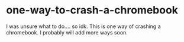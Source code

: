 # one-way-to-crash-a-chromebook
I was unsure what to do.... so idk.
This is one way of crashing a chromebook.
I probably will add more ways soon.
